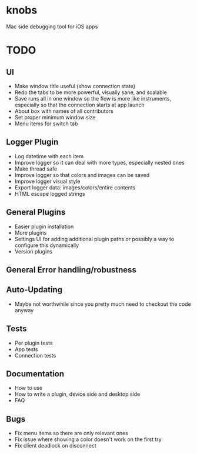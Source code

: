 knobs
=====

Mac side debugging tool for iOS apps


# TODO

## UI
- Make window title useful (show connection state)
- Redo the tabs to be more powerful, visually sane, and scalable
- Save runs all in one window so the flow is more like instruments, especially so that the connection starts at app launch
- About box with names of all contributors
- Set proper minimum window size
- Menu items for switch tab

## Logger Plugin
- Log datetime with each item
- Improve logger so it can deal with more types, especially nested ones
- Make thread safe
- Improve logger so that colors and images can be saved
- Improve logger visual style
- Export logger data: images/colors/entire contents
- HTML escape logged strings

## General Plugins
- Easier plugin installation
- More plugins
- Settings UI for adding additional plugin paths or possibly a way to configure this dynamically
- Version plugins

## General Error handling/robustness

## Auto-Updating
- Maybe not worthwhile since you pretty much need to checkout the code anyway

## Tests
- Per plugin tests
- App tests
- Connection tests

## Documentation
- How to use
- How to write a plugin, device side and desktop side
- FAQ

## Bugs
- Fix menu items so there are only relevant ones
- Fix issue where showing a color doesn't work on the first try
- Fix client deadlock on disconnect
